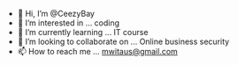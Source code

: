 - 👋 Hi, I’m @CeezyBay
- 👀 I’m interested in ... coding 
- 🌱 I’m currently learning ... IT course 
- 💞️ I’m looking to collaborate on ... Online business security 
- 📫 How to reach me ... mwitaus@gmail.com

<!---
CeezyBay/CeezyBay is a ✨ special ✨ repository because its `README.md` (this file) appears on your GitHub profile.
You can click the Preview link to take a look at your changes.
--->
